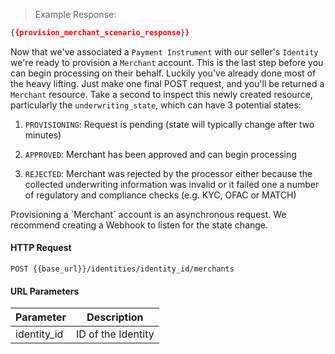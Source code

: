 
> Example Response:

```json
{{provision_merchant_scenario_response}}
```

Now that we've associated a `Payment Instrument` with our seller's `Identity` we're ready to provision a `Merchant` account. This is the last step before you can begin processing on their behalf. Luckily you've already done most of the heavy lifting. Just make one final POST request, and you'll be returned a `Merchant` resource. Take a second to inspect this newly created resource, particularly the `underwriting_state`, which can have 3 potential states:

1. `PROVISIONING`: Request is pending (state will typically change after two minutes)

2. `APPROVED`: Merchant has been approved and can begin processing

3. `REJECTED`: Merchant was rejected by the processor either because the collected underwriting information was invalid or it failed one a number of regulatory and compliance checks (e.g. KYC, OFAC or MATCH)

<aside class="notice">
Provisioning a `Merchant` account is an asynchronous request. We recommend creating a Webhook to listen for the state change.
</aside>


#### HTTP Request

`POST {{base_url}}/identities/identity_id/merchants`

#### URL Parameters

Parameter | Description
--------- | -------------------------------------------------------------------
identity_id | ID of the Identity
